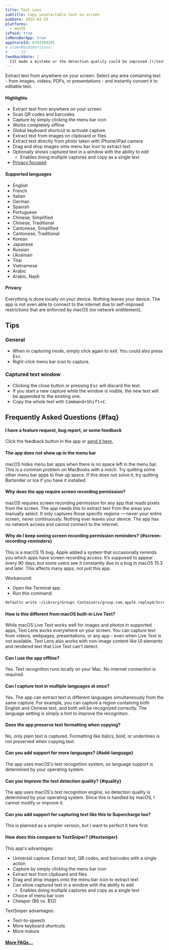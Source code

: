 ```yaml
---
title: Text Lens
subtitle: Copy unselectable text on screen
pubDate: 2025-03-29
platforms:
  - macOS
isPaid: true
isMenuBarApp: true
appStoreId: 6743369285
# olderMacOSVersions:
#   - '15'
feedbackNote: |
  [It made a mistake or the detection quality could be improved.](/text-lens#quality)
---
```


Extract text from anywhere on your screen. Select any area containing text - from images, videos, PDFs, or presentations - and instantly convert it to editable text.

#### Highlights

- Extract text from anywhere on your screen
- Scan QR codes and barcodes
- Capture by simply clicking the menu bar icon
- Works completely offline
- Global keyboard shortcut to activate capture
- Extract text from images on clipboard or files
- Extract text directly from photo taken with iPhone/iPad camera
- Drag and drop images onto menu bar icon to extract text
- Optionally shows captured text in a window with the ability to edit
  - Enables doing multiple captures and copy as a single text
- [Privacy focused](#privacy)

#### Supported languages

- English
- French
- Italian
- German
- Spanish
- Portuguese
- Chinese, Simplified
- Chinese, Traditional
- Cantonese, Simplified
- Cantonese, Traditional
- Korean
- Japanese
- Russian
- Ukrainian
- Thai
- Vietnamese
- Arabic
- Arabic, Najdi

#### Privacy

Everything is done locally on your device. Nothing leaves your device. The app is not even able to connect to the internet due to self-imposed restrictions that are enforced by macOS (no network entitlement).

## Tips

### General

- When in capturing mode, simply click again to exit. You could also press <kbd>Esc</kbd>.
- Right-click menu bar icon to capture.

### Captured text window

- Clicking the close button or pressing <kbd>Esc</kbd> will discard the text.
- If you start a new capture while the window is visible, the new text will be appended to the existing one.
- Copy the whole text with <kbd>Command+Shift+C</kbd>.

## Frequently Asked Questions {#faq}

#### I have a feature request, bug report, or some feedback

Click the feedback button in the app or [send it here.](https://o9-9.github.io/feedback?product=Text%20Lens&referrer=Website-FAQ)

#### The app does not show up in the menu bar

macOS hides menu bar apps when there is no space left in the menu bar. This is a common problem on MacBooks with a notch. Try quitting some other menu bar apps to free up space. If this does not solve it, try quitting Bartender or Ice if you have it installed.

#### Why does the app require screen recording permission?

macOS requires screen recording permission for any app that reads pixels from the screen. The app needs this to extract text from the areas you manually select. It only captures those specific regions — never your entire screen, never continuously. Nothing ever leaves your device. The app has no network access and cannot connect to the internet.

#### Why do I keep seeing screen recording permission reminders? {#screen-recording-reminders}

This is a macOS 15 bug. Apple added a system that occasionally reminds you which apps have screen recording access. It’s supposed to appear every 90 days, but some users see it constantly due to a bug in macOS 15.3 and later. This affects many apps, not just this app.

Workaround:

- Open the Terminal app.
- Run this command:

```sh
defaults write ~/Library/Group\ Containers/group.com.apple.replayd/ScreenCaptureApprovals.plist com.o9-9.Text-Lens -dict-add kScreenCapturePrivacyHintPolicy 7776000 kScreenCapturePrivacyHintDate -date 2035-12-31; /usr/bin/killall -HUP replayd
```

#### How is this different from macOS built-in Live Text?

While macOS Live Text works well for images and photos in supported apps, Text Lens works everywhere on your screen. You can capture text from videos, webpages, presentations, or any app - even when Live Text is not available. Text Lens also works with non-image content like UI elements and rendered text that Live Text can't detect.

#### Can I use the app offline?

Yes. Text recognition runs locally on your Mac. No internet connection is required.

#### Can I capture text in multiple languages at once?

Yes. The app can extract text in different languages simultaneously from the same capture. For example, you can capture a region containing both English and Chinese text, and both will be recognized correctly. The language setting is simply a hint to improve the recognition.

#### Does the app preserve text formatting when copying?

No, only plain text is captured. Formatting like italics, bold, or underlines is not preserved when copying text.

#### Can you add support for more languages? {#add-language}

The app uses macOS's text recognition system, so language support is determined by your operating system.

#### Can you improve the text detection quality? {#quality}

The app uses macOS's text recognition engine, so detection quality is determined by your operating system. Since this is handled by macOS, I cannot modify or improve it.

#### Can you add support for capturing text like this to Supercharge too?

This is planned as a simpler version, but I want to perfect it here first.

#### How does this compare to TextSniper? {#textsniper}

This app's advantages:

- Universal capture: Extract text, QR codes, and barcodes with a single action
- Capture by simply clicking the menu bar icon
- Extract text from clipboard and files
- Drag and drop images onto the menu bar icon to extract text
- Can show captured text in a window with the ability to edit
  - Enables doing multiple captures and copy as a single text
- Choice of menu bar icon
- Cheaper ($6 vs. $12)

TextSniper advantages:

- Text-to-speech
- More keyboard shortcuts
- More mature

#### [More FAQs…](/apps/faq)

<!-- ## Older Versions

- []() for macOS 15+ -->
